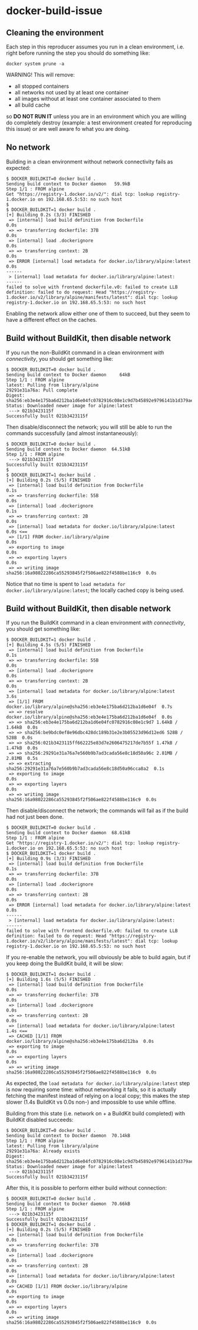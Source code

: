 # docker-build-issue

## Cleaning the environment
Each step in this reproducer assumes you run in a clean environment, i.e. right
before running the step you should do something like:

```
docker system prune -a
```

WARNING! This will remove:
  - all stopped containers
  - all networks not used by at least one container
  - all images without at least one container associated to them
  - all build cache

so **DO NOT RUN IT** unless you are in an environment which you are willing do
completely destroy (example: a test environment created for reproducing this
issue) or are well aware fo what you are doing.

## No network
Building in a clean environment without network connectivity fails as expected:

```
$ DOCKER_BUILDKIT=0 docker build .
Sending build context to Docker daemon   59.9kB
Step 1/1 : FROM alpine
Get "https://registry-1.docker.io/v2/": dial tcp: lookup registry-1.docker.io on 192.168.65.5:53: no such host
$ 
$ DOCKER_BUILDKIT=1 docker build .
[+] Building 0.2s (3/3) FINISHED
 => [internal] load build definition from Dockerfile                      0.0s
 => => transferring dockerfile: 37B                                       0.0s
 => [internal] load .dockerignore                                         0.0s
 => => transferring context: 2B                                           0.0s
 => ERROR [internal] load metadata for docker.io/library/alpine:latest    0.0s
------
 > [internal] load metadata for docker.io/library/alpine:latest:
------
failed to solve with frontend dockerfile.v0: failed to create LLB definition: failed to do request: Head "https://registry-1.docker.io/v2/library/alpine/manifests/latest": dial tcp: lookup registry-1.docker.io on 192.168.65.5:53: no such host
```

Enabling the network allow either one of them to succeed, but they seem to have
a different effect on the caches.

## Build without BuildKit, then disable network
If you run the non-BuildKit command in a clean environment *with connectivity*,
you should get something like:

```
$ DOCKER_BUILDKIT=0 docker build .
Sending build context to Docker daemon     64kB
Step 1/1 : FROM alpine
latest: Pulling from library/alpine
29291e31a76a: Pull complete
Digest: sha256:eb3e4e175ba6d212ba1d6e04fc0782916c08e1c9d7b45892e9796141b1d379ae
Status: Downloaded newer image for alpine:latest
 ---> 021b3423115f
Successfully built 021b3423115f
```

Then disable/disconnect the network; you will still be able to run the commands successfully (and almost instantaneously):

```
$ DOCKER_BUILDKIT=0 docker build .
Sending build context to Docker daemon  64.51kB
Step 1/1 : FROM alpine
 ---> 021b3423115f
Successfully built 021b3423115f
$ 
$ DOCKER_BUILDKIT=1 docker build .
[+] Building 0.2s (5/5) FINISHED
 => [internal] load build definition from Dockerfile                      0.1s
 => => transferring dockerfile: 55B                                       0.0s
 => [internal] load .dockerignore                                         0.1s
 => => transferring context: 2B                                           0.0s
 => [internal] load metadata for docker.io/library/alpine:latest          0.0s <==
 => [1/1] FROM docker.io/library/alpine                                   0.0s
 => exporting to image                                                    0.0s
 => => exporting layers                                                   0.0s
 => => writing image sha256:16a98022286ca55293845f2f506ae822f4588be116c9  0.0s
```

Notice that no time is spent to `load metadata for
docker.io/library/alpine:latest`; the locally cached copy is being used.

## Build without BuildKit, then disable network
If you run the BuildKit command in a clean environment *with connectivity*,
you should get something like:

```
$ DOCKER_BUILDKIT=1 docker build .
[+] Building 4.5s (5/5) FINISHED
 => [internal] load build definition from Dockerfile                      0.1s
 => => transferring dockerfile: 55B                                       0.0s
 => [internal] load .dockerignore                                         0.0s
 => => transferring context: 2B                                           0.0s
 => [internal] load metadata for docker.io/library/alpine:latest          3.6s
 => [1/1] FROM docker.io/library/alpine@sha256:eb3e4e175ba6d212ba1d6e04f  0.7s
 => => resolve docker.io/library/alpine@sha256:eb3e4e175ba6d212ba1d6e04f  0.0s
 => => sha256:eb3e4e175ba6d212ba1d6e04fc0782916c08e1c9d7 1.64kB / 1.64kB  0.0s
 => => sha256:be9bdc0ef8e96dbc428dc189b31e2e3b05523d96d12ed6 528B / 528B  0.0s
 => => sha256:021b3423115ff662225e83d7e2606475217de7b55f 1.47kB / 1.47kB  0.0s
 => => sha256:29291e31a76a7e560b9b7ad3cada56e8c18d50a96c 2.81MB / 2.81MB  0.5s
 => => extracting sha256:29291e31a76a7e560b9b7ad3cada56e8c18d50a96cca8a2  0.1s
 => exporting to image                                                    0.0s
 => => exporting layers                                                   0.0s
 => => writing image sha256:16a98022286ca55293845f2f506ae822f4588be116c9  0.0s
```

Then disable/disconnect the network; the commands will fail as if the build had
not just been done.

```
$ DOCKER_BUILDKIT=0 docker build .
Sending build context to Docker daemon  68.61kB
Step 1/1 : FROM alpine
Get "https://registry-1.docker.io/v2/": dial tcp: lookup registry-1.docker.io on 192.168.65.5:53: no such host
$ DOCKER_BUILDKIT=1 docker build .
[+] Building 0.9s (3/3) FINISHED
 => [internal] load build definition from Dockerfile                      0.1s
 => => transferring dockerfile: 37B                                       0.0s
 => [internal] load .dockerignore                                         0.0s
 => => transferring context: 2B                                           0.0s
 => ERROR [internal] load metadata for docker.io/library/alpine:latest    0.8s
------
 > [internal] load metadata for docker.io/library/alpine:latest:
------
failed to solve with frontend dockerfile.v0: failed to create LLB definition: failed to do request: Head "https://registry-1.docker.io/v2/library/alpine/manifests/latest": dial tcp: lookup registry-1.docker.io on 192.168.65.5:53: no such host
```

If you re-enable the network, you will obviously be able to build again, but if
you keep doing the BuildKit build, it will be slow:
```
$ DOCKER_BUILDKIT=1 docker build .
[+] Building 1.6s (5/5) FINISHED
 => [internal] load build definition from Dockerfile                      0.0s
 => => transferring dockerfile: 37B                                       0.0s
 => [internal] load .dockerignore                                         0.0s
 => => transferring context: 2B                                           0.0s
 => [internal] load metadata for docker.io/library/alpine:latest          1.4s <==
 => CACHED [1/1] FROM docker.io/library/alpine@sha256:eb3e4e175ba6d212ba  0.0s
 => exporting to image                                                    0.0s
 => => exporting layers                                                   0.0s
 => => writing image sha256:16a98022286ca55293845f2f506ae822f4588be116c9  0.0s
```

As expected, the `load metadata for docker.io/library/alpine:latest` step is now
requiring some time: without networking it fails, so it is actually fetching the
manifest instead of relying on a local copy; this makes the step slower (1.4s
BuildKit vs 0.0s non-) and impossible to use while offline.

Building from this state (i.e. network on + a BuildKit build completed) with
BuildKit disabled succeeds:
```
$ DOCKER_BUILDKIT=0 docker build .
Sending build context to Docker daemon  70.14kB
Step 1/1 : FROM alpine
latest: Pulling from library/alpine
29291e31a76a: Already exists
Digest: sha256:eb3e4e175ba6d212ba1d6e04fc0782916c08e1c9d7b45892e9796141b1d379ae
Status: Downloaded newer image for alpine:latest
 ---> 021b3423115f
Successfully built 021b3423115f
```

After this, it is possible to perform either build without connection:
```
$ DOCKER_BUILDKIT=0 docker build .
Sending build context to Docker daemon  70.66kB
Step 1/1 : FROM alpine
 ---> 021b3423115f
Successfully built 021b3423115f
$ DOCKER_BUILDKIT=1 docker build .
[+] Building 0.2s (5/5) FINISHED
 => [internal] load build definition from Dockerfile                      0.0s
 => => transferring dockerfile: 37B                                       0.0s
 => [internal] load .dockerignore                                         0.0s
 => => transferring context: 2B                                           0.0s
 => [internal] load metadata for docker.io/library/alpine:latest          0.0s
 => CACHED [1/1] FROM docker.io/library/alpine                            0.0s
 => exporting to image                                                    0.0s
 => => exporting layers                                                   0.0s
 => => writing image sha256:16a98022286ca55293845f2f506ae822f4588be116c9  0.0s
```

